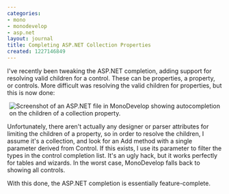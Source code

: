 ```yaml
---
categories:
- mono
- monodevelop
- asp.net
layout: journal
title: Completing ASP.NET Collection Properties
created: 1227146849
---
```

I've recently been tweaking the ASP.NET completion, adding support for resolving valid children for a control. These can be properties, a property, or controls. More difficult was resolving the valid children for properties, but this is now done:

<img src="http://mjhutchinson.com/files/images/MonoScreenshots/AspCollectionProperties.png" alt="Screenshot of an ASP.NET file in MonoDevelop showing autocompletion on the children of a collection property." style="max-width:98%; display:block;margin-left:auto;margin-right:auto;" />

Unfortunately, there aren't actually any designer or parser attributes for limiting the children of a property, so in order to resolve the children, I assume it's a collection, and look for an Add method with a single parameter derived from Control. If this exists, I use its parameter to filter the types in the control completion list. It's an ugly hack, but it works perfectly for tables and wizards. In the worst case, MonoDevelop falls back to showing all controls.

With this done, the ASP.NET completion is essentially feature-complete.
<!--break-->
